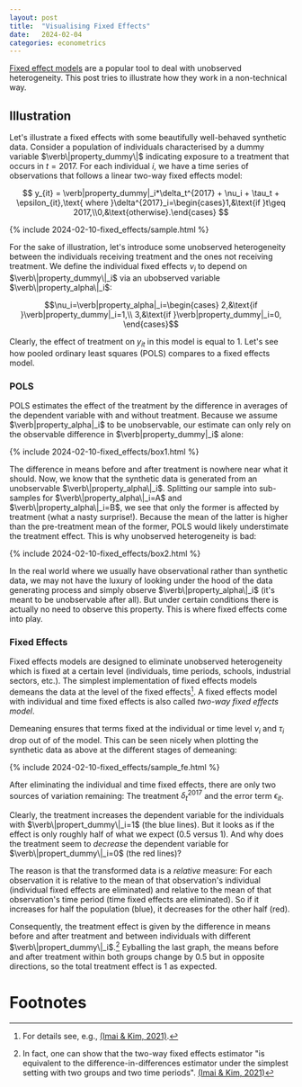 ```yaml
---
layout: post
title:  "Visualising Fixed Effects"
date:   2024-02-04
categories: econometrics
---
```

[Fixed effect models](https://en.wikipedia.org/wiki/Fixed_effects_model) are a popular tool to deal with unobserved heterogeneity.  This post tries to illustrate how they work in a non-technical way.
<!--more-->

## Illustration

Let's illustrate a fixed effects with some beautifully well-behaved synthetic data.  Consider a population of individuals characterised by a dummy variable $\verb\|property_dummy\|$ indicating exposure to a treatment that occurs in $t=2017$.  For each individual $i$, we have a time series of observations that follows a linear two-way fixed effects model:

$$
y_{it} = \verb|property_dummy|_i*\delta_t^{2017} + \nu_i + \tau_t + \epsilon_{it},\text{ where }\delta^{2017}_i=\begin{cases}1,&\text{if }t\geq 2017,\\0,&\text{otherwise}.\end{cases}
$$

{% include 2024-02-10-fixed_effects/sample.html %}

For the sake of illustration, let's introduce some unobserved heterogeneity between the individuals receiving treatment and the ones not receiving treatment.  We define the individual fixed effects $\nu_i$ to depend on $\verb\|property_dummy\|_i$ via an ubobserved variable $\verb\|property_alpha\|_i$:

$$\nu_i=\verb|property_alpha|_i=\begin{cases}
	2,&\text{if }\verb|property_dummy|_i=1,\\
	3,&\text{if }\verb|property_dummy|_i=0,
	\end{cases}$$

Clearly, the effect of treatment on $y_{it}$ in this model is equal to 1.  Let's see how pooled ordinary least squares (POLS) compares to a fixed effects model.

### POLS
POLS estimates the effect of the treatment by the difference in averages of the dependent variable with and without treatment.  Because we assume $\verb|property_alpha|_i$ to be unobservable, our estimate can only rely on the observable difference in $\verb|property_dummy|_i$ alone:

{% include 2024-02-10-fixed_effects/box1.html %}

The difference in means before and after treatment is nowhere near what it should.  Now, we know that the synthetic data is generated from an unobservable $\verb\|property_alpha\|_i$.  Splitting our sample into sub-samples for $\verb\|property_alpha\|_i=A$ and $\verb\|property_alpha\|_i=B$, we see that only the former is affected by treatment (what a nasty surprise!).  Because the mean of the latter is higher than the pre-treatment mean of the former, POLS would likely understimate the treatment effect.  This is why unobserved heterogeneity is bad:

{% include 2024-02-10-fixed_effects/box2.html %}

In the real world where we usually have observational rather than synthetic data, we may not have the luxury of looking under the hood of the data generating process and simply observe $\verb\|property_alpha\|_i$ (it's meant to be unobservable after all).  But under certain conditions there is actually no need to observe this property.  This is where fixed effects come into play.

### Fixed Effects

Fixed effects models are designed to eliminate unobserved heterogeneity which is fixed at a certain level (individuals, time periods, schools, industrial sectors, etc.).  The simplest implementation of fixed effects models demeans the data at the level of the fixed effects[^1].  A fixed effects model with individual and time fixed effects is also called *two-way fixed effects model*.

Demeaning ensures that terms fixed at the individual or time level $\nu_i$ and $\tau_i$ drop out of of the model.  This can be seen nicely when plotting the synthetic data as above at the different stages of demeaning:

{% include 2024-02-10-fixed_effects/sample_fe.html %}

After eliminating the individual and time fixed effects, there are only two sources of variation remaining: The treatment $\delta_t^{2017}$ and the error term $\epsilon_{it}$.

Clearly, the treatment increases the dependent variable for  the individuals with $\verb\|propert_dummy\|_i=1$ (the blue lines).  But it looks as if the effect is only roughly half of what we expect (0.5 versus 1).  And why does the treatment seem to *decrease* the dependent variable for $\verb\|propert_dummy\|_i=0$ (the red lines)? 

The reason is that the transformed data is a *relative* measure:  For each observation it is relative to the mean of that observation's individual (individual fixed effects are eliminated) and relative to the mean of that observation's time period (time fixed effects are eliminated).  So if it increases for half the population (blue), it decreases for the other half (red).

Consequently, the treatment effect is given by the difference in means before and after treatment and between individuals with different $\verb\|propert_dummy\|_i$.[^2]  Eyballing the last graph, the means before and after treatment within both groups change by 0.5 but in opposite directions, so the total treatment effect is 1 as expected.



# Footnotes
[^1]: For details see, e.g., [(Imai & Kim, 2021)](https://www.cambridge.org/core/journals/political-analysis/article/abs/on-the-use-of-twoway-fixed-effects-regression-models-for-causal-inference-with-panel-data/F10006D0210407C5F9C7CAC1EEE3EF0D).
[^2]: In fact, one can show that the two-way fixed effects estimator "is equivalent to the difference-in-differences estimator under the simplest setting with two groups and two time periods". [(Imai & Kim, 2021)](https://www.cambridge.org/core/journals/political-analysis/article/abs/on-the-use-of-twoway-fixed-effects-regression-models-for-causal-inference-with-panel-data/F10006D0210407C5F9C7CAC1EEE3EF0D)
